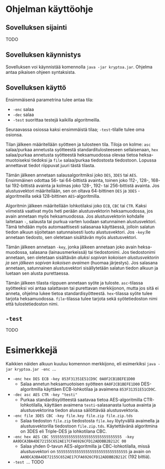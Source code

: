 # Ohjelman käyttöohje

## Sovelluksen sijainti
TODO

## Sovelluksen käynnistys
Sovelluksen voi käynnistää komennolla `java -jar kryptoa.jar`. Ohjelma
antaa pikaisen ohjeen syntaksista.

## Sovelluksen käyttö
Ensimmäisenä parametrina tulee antaa tila:
* `-enc` salaa
* `-dec` salaa
* `-test` suorittaa testejä kaikilla algoritmeilla.

Seuraavassa osiossa kaksi ensimmäistä tilaa; `-test`-tilalle tulee oma
osionsa.

Tilan jälkeen määritellään syötteen ja tulosteen tila. Tiloja on kolme:
`asc` salaa/purkaa annetusta syötteestä standarditulosteeseen sellaisenaan,
`hex` salaa/purkaa annetusta syötteestä heksamuodossa olevaa tietoa heksa-
muotoiseksi tiedoksi ja `file` salaa/purkaa tiedostosta tiedostoon. Lopussa
annettavat tiedot riippuvat juuri tästä tilasta.

Tämän jälkeen annetaan salausalgoritmiksi joko `DES`, `3DES` tai `AES`.
Ensimmäinen odottaa 56- tai 64-bittistä avainta, toinen joko 112-, 128-,
168- tai 192-bittistä avainta ja kolmas joko 128-, 192- tai 256-bittistä
avainta. Jos alustusvektori määritellään, sen on oltava 64-bittinen
`DES` ja `3DES` -algoritmeilla sekä 128-bittinen `AES`-algoritmilla.

Algoritmin jälkeen määritellään lohkotilaksi joko `ECB`, `CBC` tai `CTR`.
Kaksi viimeistä vaativat myös heti perään alustusvektorin heksamuodossa,
jos avain annetaan myös heksamuodossa. Jos alustusvektorin kohdalle laitetaan 
`-`, salausta tai purkua varten luodaan satunnainen alustusvektori. Tämä
tehdään myös automaattisesti salasanaa käyttäessä, jolloin salatun
tiedon alkuun sijoitetaan satunnaisesti luotu alustusvektori.
Jos `-key`:lle annetaan tiedosto, sen oletetaan sisältävän myös
alustusvektori.

Tämän jälkeen annetaan `-key`, jonka jälkeen annetaan joko avain heksa-
muodossa, salasana (lainausmerkeissä) tai tiedostonimi. Jos tiedostonimi 
annetaan, sen oletetaan sisältävän _aluksi sopivan kokoisen alustusvektorin_
_ja sen jälkeen sopivan kokoisen avaimen_ (huomaa järjestys). Jos salasana 
annetaan, satunnainen alustusvektori sisällytetään salatun tiedon alkuun
ja luetaan sen alusta purettaessa.

Tämän jälkeen tilasta riippuen annetaan syöte ja tuloste. `asc`-tilassa
syötteeksi voi antaa salattavan tai purettavan merkkijonon, mutta jos sitä
ei anneta, ohjelma lukee tietoa standardisyötteestä. `hex`-tilassa syöte
tulee tarjota heksamuodossa. `file`-tilassa tulee tarjota sekä syötetiedoston
nimi että tulostetiedoston nimi.

## `-test`
TODO

# Esimerkkejä
Kaikkien näiden alkuun kuuluu komennon merkkijono, eli esimerkiksi
`java -jar kryptoa.jar -enc `...

* `-enc hex DES ECB -key 853F31351E51CD9C 0A0F2CB1BEFE1D00`
  * Salaa annetun heksamuotoisen syötteen `0A0F2CB1BEFE1D00` DES-algoritmilla
    käyttäen ECB-lohkotilaa ja avaimena `853F31351E51CD9C`.
* `-dec asc AES CTR -key "testi"`
  * Purkaa standardisyötteestä saatavaa tietoa AES-algoritmilla CTR-
    lohkotilalla, käyttäen avaimena `testi`-salasanasta luotua avainta
    ja alustusvektorina tiedon alussa säilöttävää alustusvektoria.
* `-enc file 3DES CBC -key file.key file.zip file.zip.tds`
  * Salaa tiedoston `file.zip` tiedostosta `file.key` löytyvällä
    avaimella ja alustusvektorilla tiedostoon `file.zip.tds`. Käytettävänä
    algoritmina on 3DES eli Triple-DES ja lohkotilana CBC.
* `-enc hex AES CBC 55555555555555555555555555555555 `
  `-key AA9DCA3BA4DE72155C652AE17CFA6926CFD12ADDBB2B212C 00`
  * Salaa yhden 0-tavun AES-algoritmilla ja CBC-lohkotilalla, missä
    alustusvektori on `55555555555555555555555555555555` ja avain on
    `AA9DCA3BA4DE72155C652AE17CFA6926CFD12ADDBB2B212C` (192 bittiä).
* `-test `... TODO
